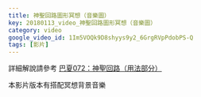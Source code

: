 ```yaml
---
title: 神聖回路圖形冥想（音樂圖）
key: 20180113_video_神聖回路圖形冥想（音樂圖）
category: video
google_video_id: 1Im5VOQk9D8shyys9y2_6GrgRVpPdobPS-Q
tags: [影片]
---
```


詳細解說請參考 [巴夏072：神聖回路（用法部分）](https://basharbuddha.github.io/video/2018/01/11/bashar-video-%E5%B7%B4%E5%A4%8F072-%E7%A5%9E%E8%81%96%E5%9B%9E%E8%B7%AF-%E7%94%A8%E6%B3%95%E9%83%A8%E5%88%86.html)

本影片版本有搭配冥想背景音樂
